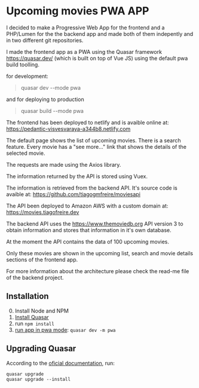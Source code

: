 # Upcoming movies PWA APP

I decided to make a Progressive Web App for the frontend and a PHP/Lumen for the the backend app and made both of them indepently and in two different git repositories.

I made the frontend app as a PWA using the Quasar framework https://quasar.dev/ (which is built on top of Vue JS) using the default pwa build toolling.

for development:
>quasar dev --mode pwa

and for deploying to production
> quasar build --mode pwa

The frontend has been deployed to netlify and is avaible online at:
https://pedantic-visvesvaraya-a344b8.netlify.com

The default page shows the list of upcoming movies. There is a search feature. Every movie has a "see more..." link that shows the details of the selected movie.

The requests are made using the Axios library.

The information returned by the API is stored using Vuex.

The information is retrieved from the backend API. It's source code is avaible at:
https://github.com/tiagogmfreire/moviesapi

The API been deployed to Amazon AWS with a custom domain at:
https://movies.tiagofreire.dev

The backend API uses the https://www.themoviedb.org API version 3 to obtain information and stores that information in it's own database.

At the moment the API contains the data of 100 upcoming movies.

Only these movies are shown in the upcoming list, search and movie details sections of the frontend app.

For more information about the architecture please check the read-me file of the backend project.

## Installation

0. Install Node and NPM
1. [Install Quasar](https://quasar.dev/quasar-cli/installation)
2. run ```npm install```
3. [run app in pwa mode](https://quasar.dev/quasar-cli/developing-pwa/configuring-pwa): ```quasar dev -m pwa```

## Upgrading Quasar

According to the [oficial documentation](https://quasar.dev/start/upgrade-guide), run:
```
quasar upgrade
quasar upgrade --install
```